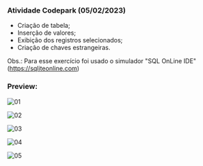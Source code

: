 <h3>Atividade Codepark (05/02/2023)</h3>

- Criação de tabela;
- Inserção de valores;
- Exibição dos registros selecionados;
- Criação de chaves estrangeiras.

Obs.: Para esse exercício foi usado o simulador "SQL OnLine IDE" (https://sqliteonline.com)

<h3>Preview:</h3>

![01](https://user-images.githubusercontent.com/118065155/216836717-e5c4d5b7-0b80-469f-8244-b3b0b26161ce.png)

![02](https://user-images.githubusercontent.com/118065155/216836718-d637f992-e2e1-47e1-91e4-936f154a6190.png)

![03](https://user-images.githubusercontent.com/118065155/216836719-fac000a1-157a-4068-84c0-1087ffed0e0f.png)

![04](https://user-images.githubusercontent.com/118065155/216836720-c8fbc4ea-9614-4ecf-bf86-52d445f291fb.png)

![05](https://user-images.githubusercontent.com/118065155/216836721-ec867a33-660d-482f-ad41-a00ed5f64905.png)